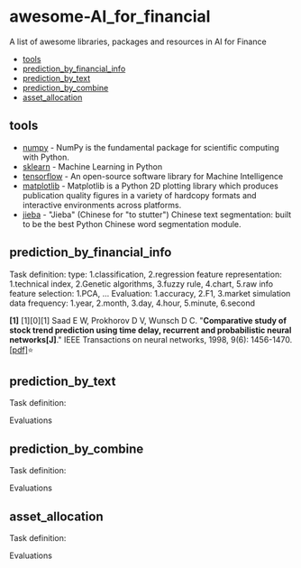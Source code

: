 # awesome-AI_for_financial
A  list of  awesome libraries, packages and resources in AI for Finance

- [tools](#tools)
- [prediction_by_financial_info](prediction_by_financial_info)
- [prediction_by_text](#prediction_by_text)
- [prediction_by_combine](#prediction_by_combine)
- [asset_allocation](#asset_allocation)



## tools
- [numpy](http://www.numpy.org) - NumPy is the fundamental package for scientific computing with Python.
- [sklearn](http://scikit-learn.org/stable/) - Machine Learning in Python
- [tensorflow](https://www.tensorflow.org/) - An open-source software library for Machine Intelligence
- [matplotlib](http://matplotlib.org/) - Matplotlib is a Python 2D plotting library which produces publication quality figures in a variety of hardcopy formats and interactive environments across platforms.
- [jieba](https://github.com/fxsjy/jieba/) - "Jieba" (Chinese for "to stutter") Chinese text segmentation: built to be the best Python Chinese word segmentation module.


## prediction_by_financial_info
Task definition:
type: 1.classification, 2.regression
feature representation: 1.technical index, 2.Genetic algorithms, 3.fuzzy rule, 4.chart, 5.raw info
feature selection: 1.PCA, ...
Evaluation: 1.accuracy, 2.F1, 3.market simulation
data frequency: 1.year, 2.month, 3.day, 4.hour, 5.minute, 6.second

**[1]** [1][0][1] Saad E W, Prokhorov D V, Wunsch D C. "**Comparative study of stock trend prediction using time delay, recurrent and probabilistic neural networks[J]**." IEEE Transactions on neural networks, 1998, 9(6): 1456-1470. [[pdf]](http://scholarsmine.mst.edu/cgi/viewcontent.cgi?article=1666&context=ele_comeng_facwork):star:
## prediction_by_text
Task definition:

Evaluations
## prediction_by_combine
Task definition:

Evaluations
## asset_allocation
Task definition:

Evaluations

